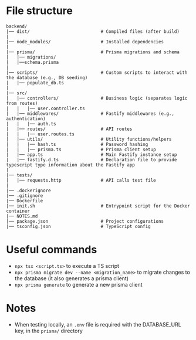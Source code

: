 # File structure
```
backend/
|── dist/                           # Compiled files (after build)   
|    
|── node_modules/                   # Installed dependencies   
|    
|── prisma/                         # Prisma migrations and schema   
|   |── migrations/   
|   |──schema.prisma   
|   
|── scripts/                        # Custom scripts to interact with the database (e.g., DB seeding)   
|   |── populate_db.ts   
|   
|── src/   
|   |── controllers/                # Business logic (separates logic from routes)   
|   |   |── user.controller.ts   
|   |── middlewares/                # Fastify middlewares (e.g., authentication)   
|   |   |── auth.ts   
|   |── routes/                     # API routes   
|   |   |── user.routes.ts   
|   |── utils/                      # Utility functions/helpers   
|   |   |── hash.ts                 # Password hashing   
|   |   |── prisma.ts               # Prisma client setup   
|   |── app.ts                      # Main Fastify instance setup   
|   |── fastify.d.ts                # Declaration file to provide typescript type information about the Fastify app   
|   
|── tests/   
|   |── requests.http               # API calls test file   
|   
|── .dockerignore   
|── .gitignore   
|── Dockerfile   
|── init.sh                         # Entrypoint script for the Docker container   
|── NOTES.md   
|── package.json                    # Project configurations   
|── tsconfig.json                   # TypeScript config   
```

# Useful commands
- ```npx tsx <script.ts>``` to execute a TS script
- ```npx prisma migrate dev --name <migration_name>``` to migrate changes to the database (it also generates a prisma client)
- ```npx prisma generate``` to generate a new prisma client

# Notes
- When testing locally, an ```.env``` file is required with the DATABASE_URL key, in the ```prisma/``` directory